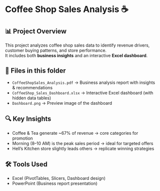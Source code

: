# Coffee Shop Sales Analysis ☕

## 📊 Project Overview
This project analyzes coffee shop sales data to identify revenue drivers, customer buying patterns, and store performance.  
It includes both **business insights** and an interactive **Excel dashboard**.

## 📂 Files in this folder
- `CoffeeShopSales_Analysis.pdf` → Business analysis report with insights & recommendations  
- `CoffeeShop_Sales_Dashboard.xlsx` → Interactive Excel dashboard (with hidden data tables)  
- `Dashboard.png` → Preview image of the dashboard  

## 🔍 Key Insights
- Coffee & Tea generate ~67% of revenue → core categories for promotion  
- Morning (8–10 AM) is the peak sales period → ideal for targeted offers  
- Hell’s Kitchen store slightly leads others → replicate winning strategies  

## 🛠 Tools Used
- Excel (PivotTables, Slicers, Dashboard design)  
- PowerPoint (Business report presentation)
